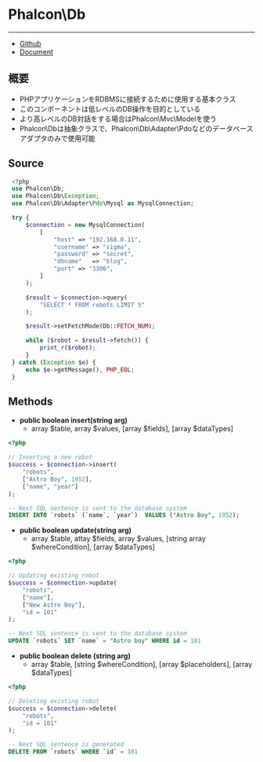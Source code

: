 # Phalcon\Db
---
- [Github](https://github.com/phalcon/cphalcon/tree/v3.4.0/phalcon/db.zep)
- [Document](https://docs.phalcon.io/3.4/en/api/phalcon_db)

## 概要
- PHPアプリケーションをRDBMSに接続するために使用する基本クラス
- このコンポーネントは低レベルのDB操作を目的としている
- より高レベルのDB対話をする場合はPhalcon\Mvc\Modelを使う
- Phalcon\Dbは抽象クラスで、Phalcon\Db\Adapter\Pdoなどのデータベースアダプタのみで使用可能

## Source
```php
 <?php
 use Phalcon\Db;
 use Phalcon\Db\Exception;
 use Phalcon\Db\Adapter\Pdo\Mysql as MysqlConnection;

 try {
     $connection = new MysqlConnection(
         [
             "host" => "192.168.0.11",
             "username" => "sigma",
             "password" => "secret",
             "dbname"   => "blog",
             "port" => "3306",
         ]
     );

     $result = $connection->query(
         "SELECT * FROM robots LIMIT 5"
     );

     $result->setFetchMode(Db::FETCH_NUM);

     while ($robot = $result->fetch()) {
         print_r($robot);
     }
 } catch (Exception $e) {
     echo $e->getMessage(), PHP_EOL;
 }
```

## Methods
- **public boolean insert(string arg)**
  - array \$table, array \$values, [array \$fields], [array \$dataTypes]
```php
<?php

// Inserting a new robot
$success = $connection->insert(
    "robots",
    ["Astro Boy", 1952],
    ["name", "year"]
);
```
```sql
-- Next SQL sentence is sent to the database system
INSERT INTO `robots` (`name`, `year`)  VALUES ("Astro Boy", 1952);
```

- **public boolean update(string arg)**
  - array \$table, attay \$fields, array \$values, [string array \$whereCondition], [array \$dataTypes]
```php
<?php

// Updating existing robot
$success = $connection->update(
    "robots",
    ["name"],
    ["New Astro Boy"],
    "id = 101"
);
```
```sql
-- Next SQL sentence is sent to the database system
UPDATE `robots` SET `name` = "Astro boy" WHERE id = 101
```

- **public boolean delete (string arg)**
  - array \$table, [string \$whereCondition], [array \$placeholders], [array \$dataTypes]
```php
<?php

// Deleting existing robot
$success = $connection->delete(
    "robots",
    "id = 101"
);
```
```sql
-- Next SQL sentence is generated
DELETE FROM `robots` WHERE `id` = 101
```